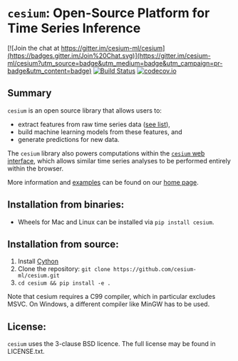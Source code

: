 # `cesium`: Open-Source Platform for Time Series Inference
[![Join the chat at https://gitter.im/cesium-ml/cesium](https://badges.gitter.im/Join%20Chat.svg)](https://gitter.im/cesium-ml/cesium?utm_source=badge&utm_medium=badge&utm_campaign=pr-badge&utm_content=badge)
[![Build Status](https://travis-ci.org/cesium-ml/cesium.svg?branch=master)](https://travis-ci.org/cesium-ml/cesium)
[![codecov.io](http://codecov.io/github/cesium-ml/cesium/coverage.svg?branch=master)](http://codecov.io/github/cesium-ml/cesium?branch=master)

## Summary
`cesium` is an open source library that allows users to:
- extract features from raw time series data ([see list](http://cesium-ml.org/docs/feature_table.html)),
- build machine learning models from these features, and
- generate predictions for new data.

The `cesium` library also powers computations within the [`cesium` web interface](https://github.com/cesium-ml/cesium_web), 
which allows similar time series analyses to be performed entirely within the browser.

More information and [examples](http://cesium-ml.org/docs/auto_examples/index.html) can be found on our [home page](http://cesium-ml.org).

## Installation from binaries:
- Wheels for Mac and Linux can be installed via `pip install cesium`.

## Installation from source:
1. Install [Cython](http://cython.readthedocs.io/en/latest/src/quickstart/install.html)
2. Clone the repository: `git clone https://github.com/cesium-ml/cesium.git`
3. `cd cesium && pip install -e .`

Note that cesium requires a C99 compiler, which in particular excludes MSVC. On Windows, a different compiler like MinGW has to be used.

## License:
`cesium` uses the 3-clause BSD licence. The full license may be found in LICENSE.txt.
